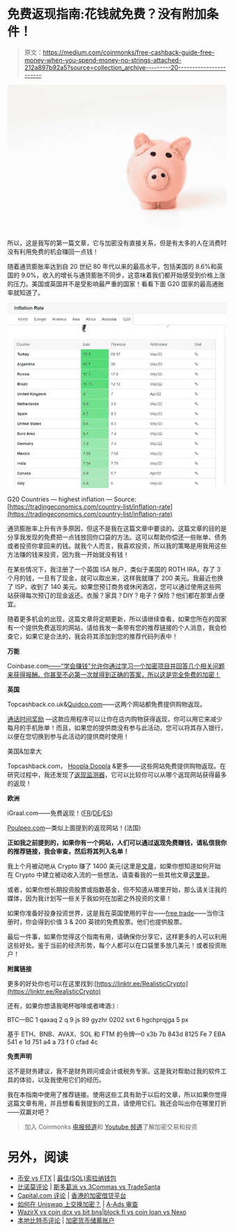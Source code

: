 # 免费返现指南:花钱就免费？没有附加条件！

> 原文：<https://medium.com/coinmonks/free-cashback-guide-free-money-when-you-spend-money-no-strings-attached-212a897b92a5?source=collection_archive---------20----------------------->

![](img/588021d208707c5baba1622871e9ecda.png)

所以，这是我写的第一篇文章，它与加密没有直接关系，但是有太多的人在消费时没有利用免费的机会赚回一点钱！

随着通货膨胀率达到自 20 世纪 80 年代以来的最高水平，包括美国的 8.6%和英国的 9.0%，收入的增长与通货膨胀不同步，这意味着我们都开始感受到价格上涨的压力。美国或英国并不是受影响最严重的国家！看看下面 G20 国家的最高通胀率就知道了。

![](img/a50152ed5f456ed7c601ea376fd59ca0.png)

G20 Countries — highest inflation — Source: [https://tradingeconomics.com/country-list/inflation-rate](https://tradingeconomics.com/country-list/inflation-rate)

通货膨胀率上升有许多原因，但这不是我在这篇文章中要谈的。这篇文章的目的是分享我发现的免费把一点钱放回你口袋的方法。这可以帮助你偿还一些账单、债务或者投资你拿回来的钱。就我个人而言，我喜欢投资，所以我的策略是用我用这些方法赚的钱来投资，因为我一开始就没有钱！

在某些情况下，我注册了一个英国 ISA 账户，类似于美国的 ROTH IRA，存了 3 个月的钱，一旦有了现金，就可以取出来，这样我就赚了 200 美元。我最近也换了 ISP，收到了 140 美元。如果您预订商务或休闲酒店，您可以通过使用这些网站获得每次预订的现金返还。衣服？家具？DIY？电子？保险？他们都在那里占便宜。

随着更多机会的出现，这篇文章将定期更新，所以请继续查看，如果您所在的国家有一个提供免费返现的网站，请给我发一条带有您的推荐链接的个人消息，我会检查它，如果它是合法的，我会将其添加到您的推荐代码列表中！

**万能**

Coinbase.com[——“学会赚钱”允许你通过学习一个加密项目并回答几个相关问题来获得报酬。你甚至不必第一次就得到正确的答案，所以这是完全免费的加密！](https://bit.ly/3zKqs9m)

**英国**

Topcashback.co.uk&[Quidco.com](https://bit.ly/3O7WTD2)——这两个网站都免费提供购物返现。

[通话时间奖励](https://bit.ly/3O2qYEb) —这款应用程序可以让你在店内购物获得返现，你可以用它来减少每月的手机账单！而且，如果您的提供商没有参与此活动，您可以将其存入银行，以便在您切换到参与此活动的提供商时使用！

美国&加拿大

Topcashback.com， [Hoopla Doopla](https://bit.ly/3HwP3R3) &更多——这些网站免费提供购物返现。在研究过程中，我还发现了[返现监测器](https://bit.ly/3xyoUwB)，它可以比较你可以从哪个返现网站获得最多的返现！

**欧洲**

iGraal.com——免费返现！([FR](https://bit.ly/3zLHW57)/[DE](https://bit.ly/3O2M5WP)/[ES](https://bit.ly/3xYqycf))

[Poulpeo.com](https://bit.ly/3tJJPeQ)—类似上面提到的返现网站！(法国)

**正如我之前提到的，如果你有一个网站，人们可以通过返现免费赚钱，请私信我你的推荐链接，我会审查，然后将其列入名单！**

我上个月被动地从 Crypto 赚了 1400 美元(这里是[文章](/p/3c824d798f7b)，如果你想知道如何开始在 Crypto 中建立被动收入流的一些想法，请查看我的一些其他文章[这里是](https://realisticcrypto.medium.com/)。

或者，如果你想长期投资股票或指数基金，但不知道从哪里开始，那么请关注我的媒体，因为我计划写一些关于我如何在加密之外投资的文章！

如果你准备好投身投资世界，这是我在英国使用的平台——[free trade](https://bit.ly/3OnaLcd)——当你注册时，你会得到价值 3 & 200 英镑的免费股票。他们也提供股票。

最后一件事，如果你觉得这个指南有用，请确保你分享它，这样更多的人可以利用这些好处。鉴于当前的经济形势，每个人都可以在口袋里多放几美元！或者投资账户！

**附属链接**

更多的好处你也可以在这里找到:[https://linktr.ee/RealisticCrypto](https://linktr.ee/RealisticCrypto)

还有，如果你想请我喝杯咖啡或者啤酒:) :

BTC—BC 1 qaxaq 2 q 9 js 89 gyzhr 0202 sxt 6 hgchprqjga 5 px

基于 ETH、BNB、AVAX、SOL 和 FTM 的令牌—0 x3b 7b 843d 8125 Fe 7 EBA 541 e 1d 751 a4 a 73 f 0 cfad 4c

**免责声明**

这不是财务建议，我不是财务顾问或会计或税务专家。这是我对帮助过我的软件工具的体验，以及我使用它们的经历。

我在本指南中使用了推荐链接。使用这些工具有助于以后的文章，所以如果你觉得这篇文章有用，并且想看看我提到的工具，请使用它们。我还会叫出你在哪里打折——双赢对吧？

> 加入 Coinmonks [电报频道](https://t.me/coincodecap)和 [Youtube 频道](https://www.youtube.com/c/coinmonks/videos)了解加密交易和投资

# 另外，阅读

*   [币安 vs FTX](https://coincodecap.com/binance-vs-ftx) | [最佳(SOL)索拉纳钱包](https://coincodecap.com/solana-wallets)
*   [比诺莫评论](https://coincodecap.com/binomo-review) | [斯多葛派 vs 3Commas vs TradeSanta](https://coincodecap.com/stoic-vs-3commas-vs-tradesanta)
*   [Capital.com 评论](https://coincodecap.com/capital-com-review) | [香港的加密借贷平台](https://coincodecap.com/crypto-lending-hong-kong)
*   [如何在 Uniswap 上交换加密？](https://coincodecap.com/swap-crypto-on-uniswap) | [A-Ads 审查](https://coincodecap.com/a-ads-review)
*   [WazirX vs coin dcx vs bit bns](/coinmonks/wazirx-vs-coindcx-vs-bitbns-149f4f19a2f1)|[block fi vs coin loan vs Nexo](/coinmonks/blockfi-vs-coinloan-vs-nexo-cb624635230d)
*   [本地比特币评论](/coinmonks/localbitcoins-review-6cc001c6ed56) | [加密货币储蓄账户](https://coincodecap.com/cryptocurrency-savings-accounts)